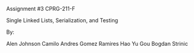 Assignment #3 CPRG-211-F

Single Linked Lists, Serialization, and Testing 

By: 

Alen Johnson 
Camilo Andres Gomez Ramires
Hao Yu Gou
Bogdan Strinic
